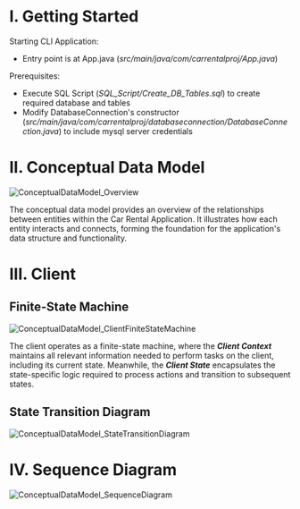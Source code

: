 # I. Getting Started
Starting CLI Application:
- Entry point is at App.java (_src/main/java/com/carrentalproj/App.java_)

Prerequisites:
- Execute SQL Script (_SQL_Script/Create_DB_Tables.sql_) to create required database and tables
- Modify DatabaseConnection's constructor (_src/main/java/com/carrentalproj/databaseconnection/DatabaseConnection.java_) to include mysql server credentials

# II. Conceptual Data Model
![ConceptualDataModel_Overview](https://github.com/user-attachments/assets/8f9b5249-e5f3-4885-ae5d-29cc18b47025)

The conceptual data model provides an overview of the relationships between entities within the Car Rental Application. It illustrates how each entity interacts and connects, forming the foundation for the application's data structure and functionality.

# III. Client
## Finite-State Machine
![ConceptualDataModel_ClientFiniteStateMachine](https://github.com/user-attachments/assets/094b060f-5d05-4746-94d8-ed1010ba4d86)

The client operates as a finite-state machine, where the _**Client Context**_ maintains all relevant information needed to perform tasks on the client, including its current state. Meanwhile, the _**Client State**_ encapsulates the state-specific logic required to process actions and transition to subsequent states.

## State Transition Diagram
![ConceptualDataModel_StateTransitionDiagram](https://github.com/user-attachments/assets/9ce0f5c2-f8df-409d-9338-751397abf2df)

# IV. Sequence Diagram
![ConceptualDataModel_SequenceDiagram](https://github.com/user-attachments/assets/721a292a-df7f-469b-921a-ca564e4ac38f)
